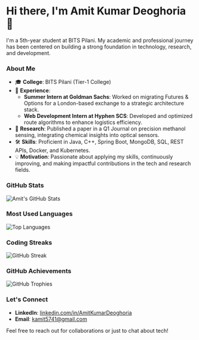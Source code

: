 # Hi there, I'm Amit Kumar Deoghoria 👋

I'm a 5th-year student at BITS Pilani. My academic and professional journey has been centered on building a strong foundation in technology, research, and development.

### About Me
- 🎓 **College**: BITS Pilani (Tier-1 College)
- 🏢 **Experience**:
  - **Summer Intern at Goldman Sachs**: Worked on migrating Futures & Options for a London-based exchange to a strategic architecture stack.
  - **Web Development Intern at Hyphen SCS**: Developed and optimized route algorithms to enhance logistics efficiency.
- 🧪 **Research**: Published a paper in a Q1 Journal on precision methanol sensing, integrating chemical insights into optical sensors.
- 🛠 **Skills**: Proficient in Java, C++, Spring Boot, MongoDB, SQL, REST APIs, Docker, and Kubernetes.
- 💡 **Motivation**: Passionate about applying my skills, continuously improving, and making impactful contributions in the tech and research fields.

### GitHub Stats
![Amit's GitHub Stats](https://github-readme-stats.vercel.app/api?username=AmitKumarDeoghoria&count_private=true&show_icons=true&theme=radical&include_all_commits=true)


### Most Used Languages
![Top Languages](https://github-readme-stats.vercel.app/api/top-langs/?username=AmitKumarDeoghoria&layout=compact&theme=radical)

### Coding Streaks
![GitHub Streak](https://streak-stats.demolab.com/?user=AmitKumarDeoghoria&theme=radical)

### GitHub Achievements
![GitHub Trophies](https://github-profile-trophy.vercel.app/?username=AmitKumarDeoghoria&theme=radical)

### Let's Connect
- **LinkedIn**: [linkedin.com/in/AmitKumarDeoghoria](https://www.linkedin.com/in/AmitKumarDeoghoria)
- **Email**: kamit5741@gmail.com

Feel free to reach out for collaborations or just to chat about tech!
